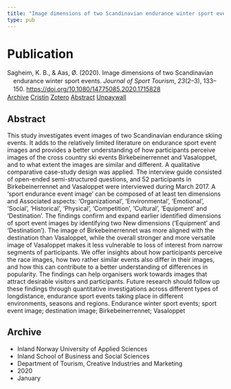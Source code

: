 ```yaml
---
title: "Image dimensions of two Scandinavian endurance winter sport events"
type: pub
---
```

<h1>Publication</h1>
<article id="csl-bib-container-UX7PYED5" class="csl-bib-container">
  <div class="csl-bib-body" style="line-height: 1.35; padding-left: 1em; text-indent:-1em;">
  <div class="csl-entry">Sagheim, K. B., &amp; Aas, &#xD8;. (2020). Image dimensions of two Scandinavian endurance winter sport events. <i>Journal of Sport Tourism</i>, <i>23</i>(2&#x2013;3), 133&#x2013;150. <a href="https://doi.org/10.1080/14775085.2020.1715828">https://doi.org/10.1080/14775085.2020.1715828</a></div>
</div>
  <div class="csl-bib-buttons">
    <a href="#taxonomy-article-UX7PYED5" class="csl-bib-button">Archive</a>
    <a href="https://app.cristin.no/results/show.jsf?id=1783299" alt="Cristin URL" class="csl-bib-button">Cristin</a>
    <a href="http://zotero.org/groups/5022929/items/UX7PYED5" alt="Zotero URL" class="csl-bib-button">Zotero</a>
    <a href="#abstract-article-UX7PYED5" class="csl-bib-button">Abstract</a>
    <a href="https://www.tandfonline.com/doi/pdf/10.1080/14775085.2020.1715828?needAccess=true" class="csl-bib-button">Unpaywall</a>
  </div>
  <div id="csl-bib-meta-container-UX7PYED5"></div>
</article>
<div id="csl-bib-meta-UX7PYED5" class="csl-bib-meta">
  <article id="abstract-article-UX7PYED5" class="abstract-article">
    <h1>Abstract</h1>
    This study investigates event images of two Scandinavian 
endurance skiing events. It adds to the relatively limited literature on endurance sport event images and provides a better understanding of how participants perceive images of the cross country ski events Birkebeinerrennet and Vasaloppet, and to what extent the images are similar and different. A qualitative comparative case-study design was applied. The interview guide consisted of open-ended semi-structured questions, and 52 participants in Birkebeinerrennet and Vasaloppet were interviewed during March 2017. A ‘sport endurance event image’ can be composed of at least ten dimensions and Associated aspects: ‘Organizational’, ‘Environmental’, ‘Emotional’, ‘Social’, 
‘Historical’, ‘Physical’, ‘Competition’, ‘Cultural’, ‘Equipment’ and ‘Destination’. The findings confirm and expand earlier identified dimensions of sport event images by identifying two New dimensions (‘Equipment’ and ‘Destination’). The image of Birkebeinerrennet was more aligned with the destination than Vasaloppet, while the overall stronger and more versatile image of Vasaloppet makes it less vulnerable to loss of interest from narrow 
segments of participants. We offer insights about how participants perceive the race images, how two rather similar events also differ in their images, and how this can contribute to a better understanding of differences in popularity. The findings can help organisers work towards images that attract desirable visitors and participants. Future research should follow up these findings through quantitative investigations across different types of longdistance, endurance sport events taking place in different environments, seasons and regions. 
Endurance winter sport 
events; sport event image; 
destination image; 
Birkebeinerrennet; 
Vasaloppet
  </article>
  <article id="taxonomy-article-UX7PYED5" class="taxonomy-article">
    <h1>Archive</h1>
    <ul>
      <li>Inland Norway University of Applied Sciences</li>
      <li>Inland School of Business and Social Sciences</li>
      <li>Department of Tourism, Creative Industries and Marketing</li>
      <li>2020</li>
      <li>January</li>
    </ul>
  </article>
</div>
